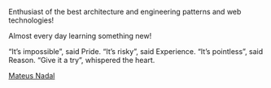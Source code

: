 Enthusiast of the best architecture and engineering patterns and web technologies!

Almost every day learning something new!

“It’s impossible”, said Pride. “It’s risky”, said Experience. “It’s pointless”, said Reason. “Give it a try”, whispered the heart.


<div class="LI-profile-badge"  data-version="v1" data-size="medium" data-locale="pt_BR" data-type="vertical" data-theme="dark" data-vanity="nadalmateus"><a class="LI-simple-link" href='https://br.linkedin.com/in/nadalmateus?trk=profile-badge'>Mateus Nadal</a></div>
